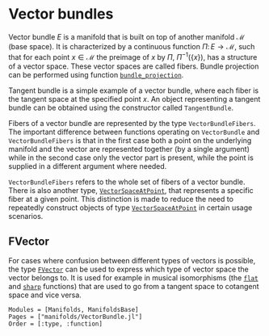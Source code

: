 # Vector bundles

Vector bundle $E$ is a manifold that is built on top of another manifold $ℳ$ (base space).
It is characterized by a continuous function $\Pi \colon E \to ℳ$, such that for each point $x \in ℳ$ the preimage of $x$ by $\Pi$, $\Pi^{-1}(\{x\})$, has a structure of a vector space.
These vector spaces are called fibers.
Bundle projection can be performed using function [`bundle_projection`](@ref).

Tangent bundle is a simple example of a vector bundle, where each fiber is the tangent space at the specified point $x$.
An object representing a tangent bundle can be obtained using the constructor called `TangentBundle`.

Fibers of a vector bundle are represented by the type `VectorBundleFibers`.
The important difference between functions operating on `VectorBundle` and `VectorBundleFibers` is that in the first case both a point on the underlying manifold and the vector are represented together (by a single argument) while in the second case only the vector part is present, while the point is supplied in a different argument where needed.

`VectorBundleFibers` refers to the whole set of fibers of a vector bundle.
There is also another type, [`VectorSpaceAtPoint`](@ref), that represents a specific fiber at a given point.
This distinction is made to reduce the need to repeatedly construct objects of type [`VectorSpaceAtPoint`](@ref) in certain usage scenarios.

## FVector

For cases where confusion between different types of vectors is possible, the type [`FVector`](@ref) can be used to express which type of vector space the vector belongs to.
It is used for example in musical isomorphisms (the [`flat`](@ref) and [`sharp`](@ref) functions) that are used to go from a tangent space to cotangent space and vice versa.

```@autodocs
Modules = [Manifolds, ManifoldsBase]
Pages = ["manifolds/VectorBundle.jl"]
Order = [:type, :function]
```
